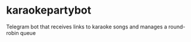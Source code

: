 # karaokepartybot
Telegram bot that receives links to karaoke songs and manages a round-robin queue
